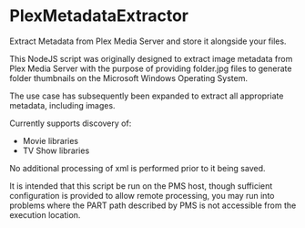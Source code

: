 # PlexMetadataExtractor
Extract Metadata from Plex Media Server and store it alongside your files.

This NodeJS script was originally designed to extract image metadata from Plex Media Server with the purpose of providing folder.jpg files to generate folder thumbnails on the Microsoft Windows Operating System.

The use case has subsequently been expanded to extract all appropriate metadata, including images.

Currently supports discovery of:
 - Movie libraries
 - TV Show libraries


No additional processing of xml is performed prior to it being saved.

It is intended that this script be run on the PMS host, though sufficient configuration is provided to allow remote processing, you may run into problems where the PART path described by PMS is not accessible from the execution location.
